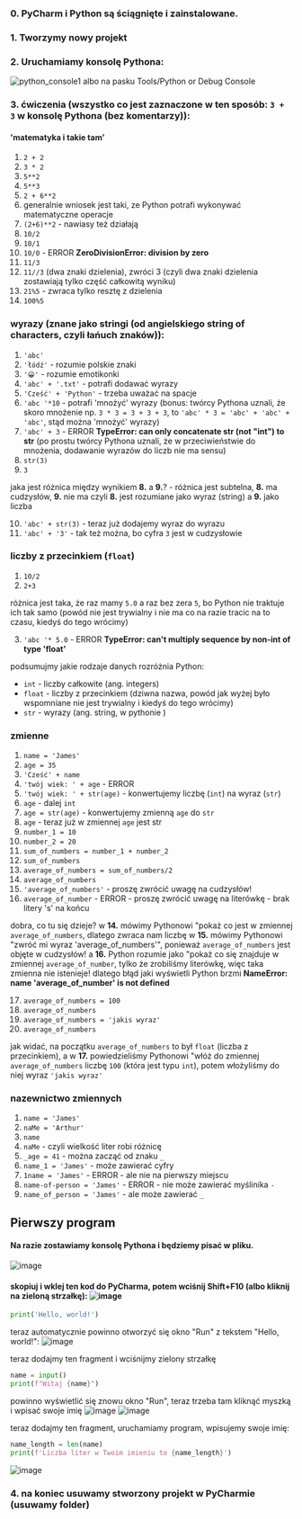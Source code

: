 ### 0. PyCharm i Python są ściągnięte i zainstalowane.


### 1. Tworzymy nowy projekt

### 2. Uruchamiamy konsolę Pythona:
![python_console1](https://user-images.githubusercontent.com/20053756/212992486-5a4abfa8-0ebf-4ac6-9bbc-64c08980a8d8.png)
albo na pasku Tools/Python or  Debug Console
### 3. ćwiczenia (wszystko co jest zaznaczone w ten sposób: `3 + 3` w konsolę Pythona (bez komentarzy)):
#### 'matematyka i takie tam'

1. `2 + 2`
2. `3 * 2`
3. `5**2`
4. `5**3`
5. `2 + 6**2` 
6. generalnie wniosek jest taki, ze Python potrafi wykonywać matematyczne operacje
7. `(2+6)**2` - nawiasy też działają
8. `10/2`
9. `10/1`
10. `10/0` - ERROR **ZeroDivisionError: division by zero**
11. `11/3`
12. `11//3` (dwa znaki dzielenia), zwróci 3 (czyli dwa znaki dzielenia zostawiają tylko część całkowitą wyniku)
13. `21%5` - zwraca tylko resztę z dzielenia
14. `100%5`
### wyrazy (znane jako stringi (od angielskiego string of characters, czyli łańuch znaków)):
1. `'abc'`
2. `'łódź'` - rozumie polskie znaki
3. `'😀'` - rozumie emotikonki
4. `'abc' + '.txt'` - potrafi dodawać wyrazy
5. `'Cześć' + 'Python'` - trzeba uważać na spacje
6. `'abc '*10` - potrafi 'mnożyć' wyrazy (bonus: twórcy Pythona uznali, że skoro mnożenie np. `3 * 3 = 3 + 3 + 3`, to `'abc' * 3 = 'abc' + 'abc' + 'abc'`, stąd można 'mnożyć' wyrazy)
7. `'abc' + 3` - ERROR **TypeError: can only concatenate str (not "int") to str** (po prostu twórcy Pythona uznali, że w przeciwieństwie do mnożenia, dodawanie wyrazów do liczb nie ma sensu)
8. `str(3)` 
9. `3`

jaka jest różnica między wynikiem **8.** a **9.**? - różnica jest subtelna, **8.** ma cudzysłów, **9.** nie ma
czyli **8.** jest rozumiane jako wyraz (string) a **9.** jako liczba

10. `'abc' + str(3)` - teraz już dodajemy wyraz do wyrazu 
11. `'abc' + '3'` - tak też można, bo cyfra `3` jest w cudzysłowie
### liczby z przecinkiem (`float`)
1. `10/2`
2. `2+3`

różnica jest taka, że raz mamy `5.0` a raz bez zera `5`, bo Python nie traktuje ich tak samo (powód nie jest trywialny i nie ma co na razie tracic na to czasu, kiedyś do tego wrócimy)

3. `'abc '* 5.0` - ERROR **TypeError: can't multiply sequence by non-int of type 'float'**

podsumujmy jakie rodzaje danych rozróżnia Python:
- `int` - liczby całkowite (ang. integers)
- `float` - liczby z przecinkiem (dziwna nazwa, powód jak wyżej było wspomniane nie jest trywialny i kiedyś do tego wrócimy)
- `str` - wyrazy (ang. string, w pythonie )

### zmienne
1. `name = 'James'`
2. `age = 35`
3. `'Cześć' + name`
4. `'twój wiek: ' + age` - ERROR
5. `'twój wiek: ' + str(age)` - konwertujemy liczbę (`int`) na wyraz (`str`)
6. `age` - dalej `int`
7. `age = str(age)` - konwertujemy zmienną `age` do `str`
8. `age` - teraz już w zmiennej `age` jest str
10. `number_1 = 10`
11. `number_2 = 20`
12. `sum_of_numbers = number_1 + number_2`
13. `sum_of_numbers`
14. `average_of_numbers = sum_of_numbers/2`
15. `average_of_numbers`
16. `'average_of_numbers'` - proszę zwrócić uwagę na cudzysłów!
17. `average_of_number` - ERROR - proszę zwrócić uwagę na literówkę - brak litery 's' na końcu

dobra, co tu się dzieje? w **14.** mówimy Pythonowi "pokaż co jest w zmiennej `average_of_numbers`, dlatego zwraca nam liczbę
w **15.** mówimy Pythonowi "zwróć mi wyraz 'average_of_numbers'", ponieważ `average_of_numbers` jest objęte w cudzysłów!
a **16.** Python rozumie jako "pokaż co się znajduje w zmiennej `average_of_number`, tylko że zrobiliśmy literówkę, więc taka zmienna nie istenieje! dlatego błąd jaki wyświetli Python brzmi **NameError: name 'average_of_number' is not defined**

17. `average_of_numbers = 100`
18. `average_of_numbers`
19. `average_of_numbers = 'jakis wyraz'`
20. `average_of_numbers`

jak widać, na początku `average_of_numbers` to był `float` (liczba z przecinkiem), a w **17.** powiedzieliśmy Pythonowi "włóż do zmiennej `average_of_numbers` liczbę `100` (która jest typu `int`), potem włożyliśmy do niej wyraz `'jakis wyraz'`

### nazewnictwo zmiennych
1. `name = 'James'`
2. `naMe = 'Arthur'`
3. `name`
4. `naMe` - czyli wielkość liter robi różnicę
5. `_age = 41` - można zacząć od znaku `_`
6. `name_1 = 'James'` - może zawierać cyfry
7. `1name = 'James'` - ERROR - ale nie na pierwszy miejscu
8. `name-of-person = 'James'` - ERROR - nie może zawierać myślinika `-`
9. `name_of_person = 'James'` - ale może zawierać `_`



## Pierwszy program
#### Na razie zostawiamy konsolę Pythona i będziemy pisać w pliku.
![image](https://user-images.githubusercontent.com/20053756/213012720-b409902a-a17e-4401-bb90-aca44579a8b7.png)

#### skopiuj i wklej ten kod do PyCharma, potem wciśnij Shift+F10 (albo kliknij na zieloną strzałkę): ![image](https://user-images.githubusercontent.com/20053756/213014317-d1b11d0f-53d3-47c9-b313-c73a245f9b7a.png)


```python
print('Hello, world!')
```
teraz automatycznie powinno otworzyć się okno "Run" z tekstem "Hello, world!": ![image](https://user-images.githubusercontent.com/20053756/213014709-12bc2317-2d60-48f3-a940-a1fbb6325afa.png)

teraz dodajmy ten fragment i wciśnijmy zielony strzałkę 
```python
name = input()
print(f"Witaj {name}")
```
powinno wyświetlić się znowu okno "Run", teraz trzeba tam kliknąć myszką i wpisać swoje imię
![image](https://user-images.githubusercontent.com/20053756/213017660-5a489df2-ffa9-41b6-a261-b17ef65ff63e.png)
![image](https://user-images.githubusercontent.com/20053756/213017859-c31a12bb-9e05-48f9-be6a-a219480c9235.png)

teraz dodajmy ten fragment, uruchamiamy program, wpisujemy swoje imię:
```python
name_length = len(name)
print(f'Liczba liter w Twoim imieniu to {name_length}')
```
![image](https://user-images.githubusercontent.com/20053756/213018970-47926f17-967a-4044-ad65-30c79bec07d4.png)


### 4. na koniec usuwamy stworzony projekt w PyCharmie (usuwamy folder)

